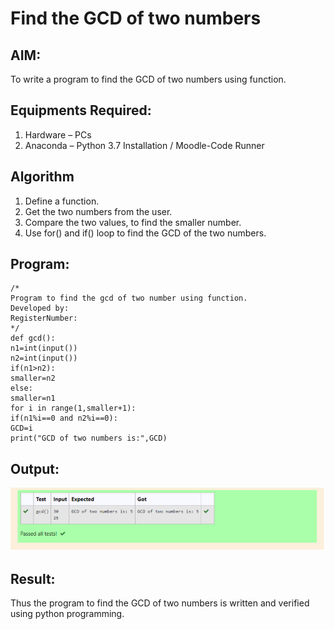 # Find the GCD of two numbers

## AIM:
To write a program to find the GCD of two numbers using function.

## Equipments Required:
1. Hardware – PCs
2. Anaconda – Python 3.7 Installation / Moodle-Code Runner

## Algorithm
1. Define a function.
2. Get the two numbers from the user.
3. Compare the two values, to find the smaller number.
4. Use for() and if() loop to find the GCD of the two numbers.

## Program:
```
/*
Program to find the gcd of two number using function.
Developed by: 
RegisterNumber:  
*/
def gcd():
n1=int(input())
n2=int(input())
if(n1>n2):
smaller=n2
else:
smaller=n1
for i in range(1,smaller+1):
if(n1%i==0 and n2%i==0):
GCD=i
print("GCD of two numbers is:",GCD)
```

## Output:
![output](gcp.png)


## Result:
Thus the program to find the GCD of two numbers is written and verified using python programming.

